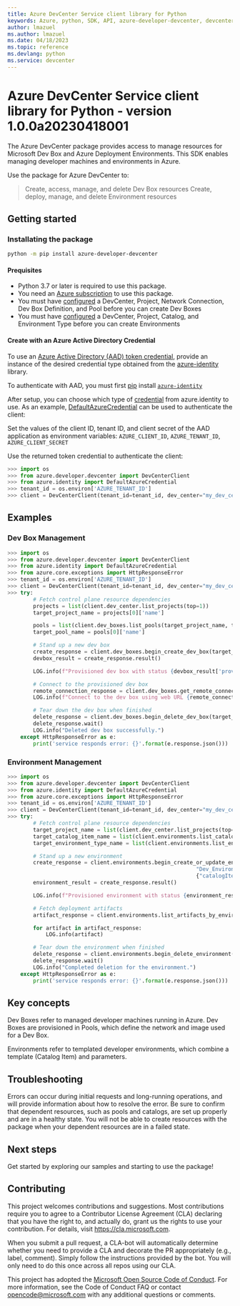 ```yaml
---
title: Azure DevCenter Service client library for Python
keywords: Azure, python, SDK, API, azure-developer-devcenter, devcenter
author: lmazuel
ms.author: lmazuel
ms.date: 04/18/2023
ms.topic: reference
ms.devlang: python
ms.service: devcenter
---
```


# Azure DevCenter Service client library for Python - version 1.0.0a20230418001 

The Azure DevCenter package provides access to manage resources for Microsoft Dev Box and Azure Deployment Environments. This SDK enables managing developer machines and environments in Azure.

Use the package for Azure DevCenter to:
> Create, access, manage, and delete Dev Box resources
> Create, deploy, manage, and delete Environment resources

## Getting started

### Installating the package

```bash
python -m pip install azure-developer-devcenter
```

#### Prequisites

- Python 3.7 or later is required to use this package.
- You need an [Azure subscription][azure_sub] to use this package.
- You must have [configured](https://learn.microsoft.com/azure/dev-box/quickstart-configure-dev-box-service) a DevCenter, Project, Network Connection, Dev Box Definition, and Pool before you can create Dev Boxes 
- You must have [configured](https://learn.microsoft.com/azure/deployment-environments/) a DevCenter, Project, Catalog, and Environment Type before you can create Environments

#### Create with an Azure Active Directory Credential
To use an [Azure Active Directory (AAD) token credential][authenticate_with_token],
provide an instance of the desired credential type obtained from the
[azure-identity][azure_identity_credentials] library.

To authenticate with AAD, you must first [pip][pip] install [`azure-identity`][azure_identity_pip]

After setup, you can choose which type of [credential][azure_identity_credentials] from azure.identity to use.
As an example, [DefaultAzureCredential][default_azure_credential] can be used to authenticate the client:

Set the values of the client ID, tenant ID, and client secret of the AAD application as environment variables:
`AZURE_CLIENT_ID`, `AZURE_TENANT_ID`, `AZURE_CLIENT_SECRET`

Use the returned token credential to authenticate the client:

```python
>>> import os
>>> from azure.developer.devcenter import DevCenterClient
>>> from azure.identity import DefaultAzureCredential
>>> tenant_id = os.environ['AZURE_TENANT_ID']
>>> client = DevCenterClient(tenant_id=tenant_id, dev_center="my_dev_center", credential=DefaultAzureCredential())
```

## Examples

### Dev Box Management
```python
>>> import os
>>> from azure.developer.devcenter import DevCenterClient
>>> from azure.identity import DefaultAzureCredential
>>> from azure.core.exceptions import HttpResponseError
>>> tenant_id = os.environ['AZURE_TENANT_ID']
>>> client = DevCenterClient(tenant_id=tenant_id, dev_center="my_dev_center", credential=DefaultAzureCredential())
>>> try:
        # Fetch control plane resource dependencies
        projects = list(client.dev_center.list_projects(top=1))
        target_project_name = projects[0]['name']

        pools = list(client.dev_boxes.list_pools(target_project_name, top=1))
        target_pool_name = pools[0]['name']

        # Stand up a new dev box
        create_response = client.dev_boxes.begin_create_dev_box(target_project_name, "Test_DevBox", {"poolName": target_pool_name})
        devbox_result = create_response.result()

        LOG.info(f"Provisioned dev box with status {devbox_result['provisioningState']}.")

        # Connect to the provisioned dev box
        remote_connection_response = client.dev_boxes.get_remote_connection(target_project_name, "Test_DevBox")
        LOG.info(f"Connect to the dev box using web URL {remote_connection_response['webUrl']}")

        # Tear down the dev box when finished
        delete_response = client.dev_boxes.begin_delete_dev_box(target_project_name, "Test_DevBox")
        delete_response.wait()
        LOG.info("Deleted dev box successfully.")
    except HttpResponseError as e:
        print('service responds error: {}'.format(e.response.json()))

```

### Environment Management
```python
>>> import os
>>> from azure.developer.devcenter import DevCenterClient
>>> from azure.identity import DefaultAzureCredential
>>> from azure.core.exceptions import HttpResponseError
>>> tenant_id = os.environ['AZURE_TENANT_ID']
>>> client = DevCenterClient(tenant_id=tenant_id, dev_center="my_dev_center", credential=DefaultAzureCredential())
>>> try:
        # Fetch control plane resource dependencies
        target_project_name = list(client.dev_center.list_projects(top=1))[0]['name']
        target_catalog_item_name = list(client.environments.list_catalog_items(target_project_name, top=1))[0]['name']
        target_environment_type_name = list(client.environments.list_environment_types(target_project_name, top=1))[0]['name']

        # Stand up a new environment
        create_response = client.environments.begin_create_or_update_environment(target_project_name,
                                                           "Dev_Environment",
                                                           {"catalogItemName": target_catalog_item_name, "environmentType": target_environment_type_name})
        environment_result = create_response.result()

        LOG.info(f"Provisioned environment with status {environment_result['provisioningState']}.")

        # Fetch deployment artifacts
        artifact_response = client.environments.list_artifacts_by_environment(target_project_name, "Dev_Environment")

        for artifact in artifact_response:
            LOG.info(artifact)

        # Tear down the environment when finished
        delete_response = client.environments.begin_delete_environment(target_project_name, "Dev_Environment")
        delete_response.wait()
        LOG.info("Completed deletion for the environment.")
    except HttpResponseError as e:
        print('service responds error: {}'.format(e.response.json()))

```
## Key concepts
Dev Boxes refer to managed developer machines running in Azure. Dev Boxes are provisioned in Pools, which define the network and image used for a Dev Box.

Environments refer to templated developer environments, which combine a template (Catalog Item) and parameters.

## Troubleshooting
Errors can occur during initial requests and long-running operations, and will provide information about how to resolve the error. 
Be sure to confirm that dependent resources, such as pools and catalogs, are set up properly and are in a healthy state. You will not be able to create resources with the package when your dependent resources are in a failed state.

## Next steps
Get started by exploring our samples and starting to use the package!

## Contributing

This project welcomes contributions and suggestions. Most contributions require
you to agree to a Contributor License Agreement (CLA) declaring that you have
the right to, and actually do, grant us the rights to use your contribution.
For details, visit https://cla.microsoft.com.

When you submit a pull request, a CLA-bot will automatically determine whether
you need to provide a CLA and decorate the PR appropriately (e.g., label,
comment). Simply follow the instructions provided by the bot. You will only
need to do this once across all repos using our CLA.

This project has adopted the
[Microsoft Open Source Code of Conduct][code_of_conduct]. For more information,
see the Code of Conduct FAQ or contact opencode@microsoft.com with any
additional questions or comments.

<!-- LINKS -->
[code_of_conduct]: https://opensource.microsoft.com/codeofconduct/
[authenticate_with_token]: /azure/cognitive-services/authentication?tabs=powershell#authenticate-with-an-authentication-token
[azure_identity_credentials]: https://github.com/Azure/azure-sdk-for-python/tree/main/sdk/identity/azure-identity#credentials
[azure_identity_pip]: https://pypi.org/project/azure-identity/
[default_azure_credential]: https://github.com/Azure/azure-sdk-for-python/tree/main/sdk/identity/azure-identity#defaultazurecredential
[pip]: https://pypi.org/project/pip/
[azure_sub]: https://azure.microsoft.com/free/


